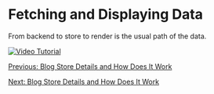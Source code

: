 # Fetching and Displaying Data
From backend to store to render is the usual path of the data.

[![Video Tutorial](https://raw.githubusercontent.com/freenit-framework/frontend-tutorial/step/07/screenshot.png)](https://www.youtube.com/watch?v=KpaYw0-aSps&list=PLpeJ1COhO5ak9X3UE85mlFZrrIxiPynKy&index=7)

[Previous: Blog Store Details and How Does It Work](https://github.com/freenit-framework/frontend-tutorial/tree/step/06)

[Next: Blog Store Details and How Does It Work](https://github.com/freenit-framework/frontend-tutorial/tree/step/08)
